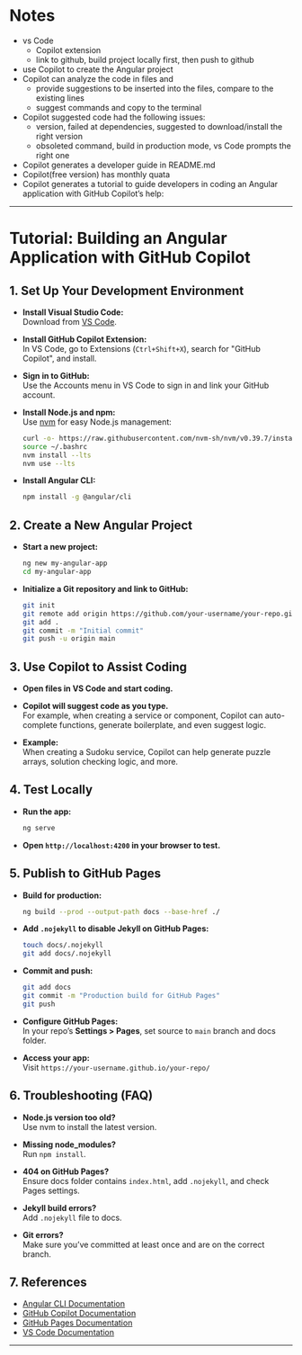 # Notes
- vs Code
  - Copilot extension
  - link to github, build project locally first, then push to github
- use Copilot to create the Angular project
- Copilot can analyze the code in files and
    - provide suggestions to be inserted into the files, compare to the existing lines
    - suggest commands and copy to the terminal
- Copilot suggested code had the following issues:
    - version, failed at dependencies, suggested to download/install the right version
    - obsoleted command, build in production mode, vs Code prompts the right one
- Copilot generates a developer guide in README.md
- Copilot(free version) has monthly quata
- Copilot generates a tutorial to guide developers in coding an Angular application with GitHub Copilot’s help:

---

# Tutorial: Building an Angular Application with GitHub Copilot

## 1. **Set Up Your Development Environment**

- **Install Visual Studio Code:**  
  Download from [VS Code](https://code.visualstudio.com/).

- **Install GitHub Copilot Extension:**  
  In VS Code, go to Extensions (`Ctrl+Shift+X`), search for "GitHub Copilot", and install.

- **Sign in to GitHub:**  
  Use the Accounts menu in VS Code to sign in and link your GitHub account.

- **Install Node.js and npm:**  
  Use [nvm](https://github.com/nvm-sh/nvm) for easy Node.js management:
  ```bash
  curl -o- https://raw.githubusercontent.com/nvm-sh/nvm/v0.39.7/install.sh | bash
  source ~/.bashrc
  nvm install --lts
  nvm use --lts
  ```

- **Install Angular CLI:**  
  ```bash
  npm install -g @angular/cli
  ```

## 2. **Create a New Angular Project**

- **Start a new project:**
  ```bash
  ng new my-angular-app
  cd my-angular-app
  ```

- **Initialize a Git repository and link to GitHub:**
  ```bash
  git init
  git remote add origin https://github.com/your-username/your-repo.git
  git add .
  git commit -m "Initial commit"
  git push -u origin main
  ```

## 3. **Use Copilot to Assist Coding**

- **Open files in VS Code and start coding.**
- **Copilot will suggest code as you type.**  
  For example, when creating a service or component, Copilot can auto-complete functions, generate boilerplate, and even suggest logic.

- **Example:**  
  When creating a Sudoku service, Copilot can help generate puzzle arrays, solution checking logic, and more.

## 4. **Test Locally**

- **Run the app:**
  ```bash
  ng serve
  ```
- **Open `http://localhost:4200` in your browser to test.**

## 5. **Publish to GitHub Pages**

- **Build for production:**
  ```bash
  ng build --prod --output-path docs --base-href ./
  ```

- **Add `.nojekyll` to disable Jekyll on GitHub Pages:**
  ```bash
  touch docs/.nojekyll
  git add docs/.nojekyll
  ```

- **Commit and push:**
  ```bash
  git add docs
  git commit -m "Production build for GitHub Pages"
  git push
  ```

- **Configure GitHub Pages:**  
  In your repo’s **Settings > Pages**, set source to `main` branch and docs folder.

- **Access your app:**  
  Visit `https://your-username.github.io/your-repo/`

## 6. **Troubleshooting (FAQ)**

- **Node.js version too old?**  
  Use nvm to install the latest version.

- **Missing node_modules?**  
  Run `npm install`.

- **404 on GitHub Pages?**  
  Ensure docs folder contains `index.html`, add `.nojekyll`, and check Pages settings.

- **Jekyll build errors?**  
  Add `.nojekyll` file to docs.

- **Git errors?**  
  Make sure you’ve committed at least once and are on the correct branch.

## 7. **References**

- [Angular CLI Documentation](https://angular.io/cli)
- [GitHub Copilot Documentation](https://docs.github.com/en/copilot)
- [GitHub Pages Documentation](https://pages.github.com/)
- [VS Code Documentation](https://code.visualstudio.com/docs)

---
 
